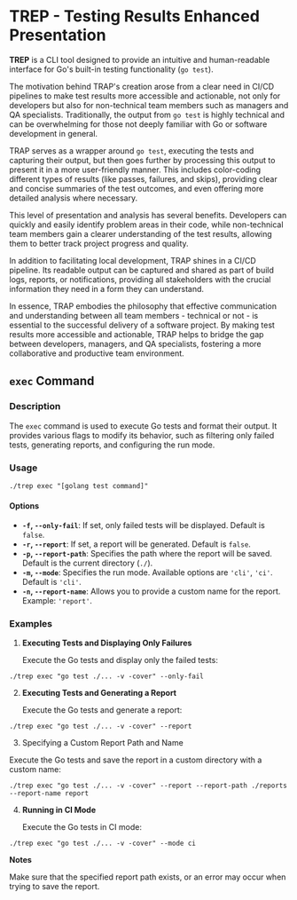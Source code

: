 # TREP - Testing Results Enhanced Presentation

**TREP** is a CLI tool designed to provide an intuitive and human-readable interface for Go's built-in testing functionality (`go test`).

The motivation behind TRAP's creation arose from a clear need in CI/CD pipelines to make test results more accessible and actionable, not only for developers but also for non-technical team members such as managers and QA specialists. Traditionally, the output from `go test` is highly technical and can be overwhelming for those not deeply familiar with Go or software development in general.

TRAP serves as a wrapper around `go test`, executing the tests and capturing their output, but then goes further by processing this output to present it in a more user-friendly manner. This includes color-coding different types of results (like passes, failures, and skips), providing clear and concise summaries of the test outcomes, and even offering more detailed analysis where necessary.

This level of presentation and analysis has several benefits. Developers can quickly and easily identify problem areas in their code, while non-technical team members gain a clearer understanding of the test results, allowing them to better track project progress and quality.

In addition to facilitating local development, TRAP shines in a CI/CD pipeline. Its readable output can be captured and shared as part of build logs, reports, or notifications, providing all stakeholders with the crucial information they need in a form they can understand.

In essence, TRAP embodies the philosophy that effective communication and understanding between all team members - technical or not - is essential to the successful delivery of a software project. By making test results more accessible and actionable, TRAP helps to bridge the gap between developers, managers, and QA specialists, fostering a more collaborative and productive team environment.

## `exec` Command

### Description

The `exec` command is used to execute Go tests and format their output. It provides various flags to modify its behavior, such as filtering only failed tests, generating reports, and configuring the run mode.

### Usage

```shell
./trep exec "[golang test command]"
```

#### Options

- **`-f`, `--only-fail`**: If set, only failed tests will be displayed. Default is `false`.
- **`-r`, `--report`**: If set, a report will be generated. Default is `false`.
- **`-p`, `--report-path`**: Specifies the path where the report will be saved. Default is the current directory (`./`).
- **`-m`, `--mode`**: Specifies the run mode. Available options are `'cli'`, `'ci'`. Default is `'cli'`.
- **`-n`, `--report-name`**: Allows you to provide a custom name for the report. Example: `'report'`.

### Examples

1. **Executing Tests and Displaying Only Failures**

   Execute the Go tests and display only the failed tests:

```shell
./trep exec "go test ./... -v -cover" --only-fail
```

2. **Executing Tests and Generating a Report**

   Execute the Go tests and generate a report:

```shell
./trep exec "go test ./... -v -cover" --report
```

3. Specifying a Custom Report Path and Name

Execute the Go tests and save the report in a custom directory with a custom name:

```shell
./trep exec "go test ./... -v -cover" --report --report-path ./reports --report-name report
```

4. **Running in CI Mode**

   Execute the Go tests in CI mode:

```shell
./trep exec "go test ./... -v -cover" --mode ci
```
**Notes**

Make sure that the specified report path exists, or an error may occur when trying to save the report.

